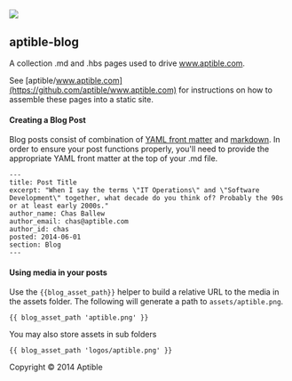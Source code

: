 # ![](http://aptible-media-assets-manual.s3.amazonaws.com/web-horizontal-350.png)  
## aptible-blog   
A collection .md and .hbs pages used to drive www.aptible.com.

See [aptible/www.aptible.com](https://github.com/aptible/www.aptible.com) for instructions on how to assemble these pages into a static site.

#### Creating a Blog Post

Blog posts consist of combination of [YAML front matter](http://jekyllrb.com/docs/frontmatter/) and [markdown](https://daringfireball.net/projects/markdown/basics).  In order to ensure your post functions properly, you'll need to provide the appropriate YAML front matter at the top of your .md file.

````
---
title: Post Title
excerpt: "When I say the terms \"IT Operations\" and \"Software Development\" together, what decade do you think of? Probably the 90s or at least early 2000s."
author_name: Chas Ballew
author_email: chas@aptible.com
author_id: chas
posted: 2014-06-01
section: Blog
---
````

#### Using media in your posts

Use the `{{blog_asset_path}}` helper to build a relative URL to the media in the assets folder. The following will generate a path to `assets/aptible.png`.

````
{{ blog_asset_path 'aptible.png' }}
````

You may also store assets in sub folders

````
{{ blog_asset_path 'logos/aptible.png' }}
````

Copyright &copy; 2014 Aptible
